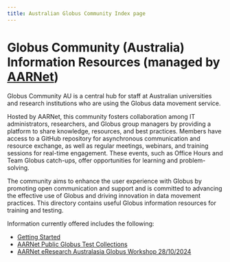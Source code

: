 ```yaml
---
title: Australian Globus Community Index page
---
```


# Globus Community (Australia) Information Resources (managed by [AARNet](https://www.aarnet.edu.au/globus))

Globus Community AU is a central hub for staff at Australian universities and research institutions who are using the Globus data movement service.

Hosted by AARNet, this community fosters collaboration among IT administrators, researchers, and Globus group managers by providing a platform to share knowledge, resources, and best practices. Members have access to a GitHub repository for asynchronous communication and resource exchange, as well as regular meetings, webinars, and training sessions for real-time engagement. These events, such as Office Hours and Team Globus catch-ups, offer opportunities for learning and problem-solving.

The community aims to enhance the user experience with Globus by promoting open communication and support and is committed to advancing the effective use of Globus and driving innovation in data movement practices. This directory contains useful Globus information resources for training and testing.

Information currently offered includes the following:

- [Getting Started](./globus-community-au/getting_started)
- [AARNet Public Globus Test Collections](./globus-community-au/aarnet_globus_collections)
- [AARNet eResearch Australasia Globus Workshop 28/10/2024](./globus-community-au/era24_workshop/README.md)
